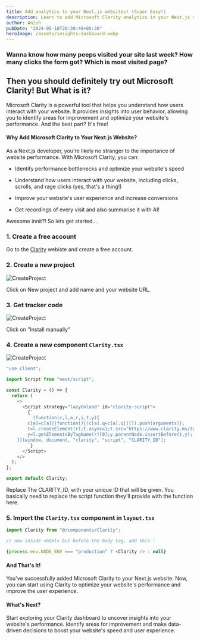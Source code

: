 ```yaml
---
title: Add analytics to your Next.js websites! (Super Easy!)
description: Learn to add Microsoft Clarity analytics in your Next.js sites
author: Anish
pubDate: "2024-05-18T20:39:48+05:30"
heroImage: /assets/insights-dashboard.webp
---
```


### Wanna know how many peeps visited your site last week? How many clicks the form got? Which is most visited page?

## Then you should definitely try out Microsoft Clarity! But What is it?

Microsoft Clarity is a powerful tool that helps you understand how users interact with your website. It provides insights into user behavior, allowing you to identify areas for improvement and optimize your website's performance. And the best part? It's free!

#### Why Add Microsoft Clarity to Your Next.js Website?
As a Next.js developer, you're likely no stranger to the importance of website performance. With Microsoft Clarity, you can:

- Identify performance bottlenecks and optimize your website's speed

- Understand how users interact with your website, including clicks, scrolls, and rage clicks (yes, that's a thing!)

- Improve your website's user experience and increase conversions

- Get recordings of every visit and also summarise it with AI!

Awesome innit?! So lets get started...


### 1. Create a free account

Go to the [Clarity](https://clarity.microsoft.com/) webiste and create a free account.

### 2. Create a new project

![CreateProject](/assets/clarity1.png)

Click on New project and add name and your website URL.

### 3. Get tracker code

![CreateProject](/assets/clarity2.png)

Click on "Install manually"

### 4. Create a new component `Clarity.tsx`

![CreateProject](/assets/clarity3.png)

```js
"use client";

import Script from "next/script";

const Clarity = () => {
  return (
    <>
      <Script strategy="lazyOnload" id="clarity-script">
        {`
          (function(c,l,a,r,i,t,y){
        c[a]=c[a]||function(){(c[a].q=c[a].q||[]).push(arguments)};
        t=l.createElement(r);t.async=1;t.src="https://www.clarity.ms/tag/"+i;
        y=l.getElementsByTagName(r)[0];y.parentNode.insertBefore(t,y);
    })(window, document, "clarity", "script", "CLARITY_ID");
        `}
      </Script>
    </>
  );
};

export default Clarity;

```
Replace The CLARITY_ID, with your unique ID that will be given. You basically need to replace the script function they'll provide with the function here.


### 5. Import the `Clarity.tsx` component in `layout.tsx`

```js
import Clarity from "@/components/Clarity";

// now inside <html> but before the body tag, add this :

{process.env.NODE_ENV === "production" ? <Clarity /> : null}
```

#### **And That's It!**

You've successfully added Microsoft Clarity to your Next.js website. Now, you can start using Clarity to optimize your website's performance and improve the user experience.

#### **What's Next?**

Start exploring your Clarity dashboard to uncover insights into your website's performance. Identify areas for improvement and make data-driven decisions to boost your website's speed and user experience.
